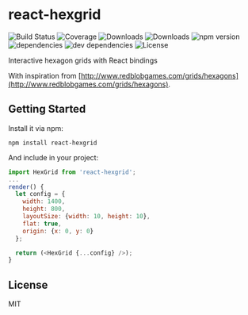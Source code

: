 # react-hexgrid

![Build Status](https://img.shields.io/travis/Hellenic/react-hexgrid.svg)
![Coverage](https://img.shields.io/coveralls/Hellenic/react-hexgrid.svg)
![Downloads](https://img.shields.io/npm/dm/react-hexgrid.svg)
![Downloads](https://img.shields.io/npm/dt/react-hexgrid.svg)
![npm version](https://img.shields.io/npm/v/react-hexgrid.svg)
![dependencies](https://img.shields.io/david/Hellenic/react-hexgrid.svg)
![dev dependencies](https://img.shields.io/david/dev/Hellenic/react-hexgrid.svg)
![License](https://img.shields.io/npm/l/react-hexgrid.svg)

Interactive hexagon grids with React bindings

With inspiration from
[http://www.redblobgames.com/grids/hexagons](http://www.redblobgames.com/grids/hexagons).

## Getting Started

Install it via npm:

```shell
npm install react-hexgrid
```

And include in your project:

```javascript
import HexGrid from 'react-hexgrid';
...
render() {
  let config = {
    width: 1400,
    height: 800,
    layoutSize: {width: 10, height: 10},
    flat: true,
    origin: {x: 0, y: 0}
  };

  return (<HexGrid {...config} />);
}
```

## License

MIT
